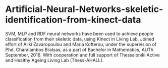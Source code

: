 # Artificial-Neural-Networks-skeletic-identification-from-kinect-data
SVM, MLP and RDF neural networks have been used to achieve people classification from their skeletic data, using Kinect in Living Lab.
Joined effort of Aliki Zavaropoulou and Maria Kofterou, under the supervision of Phd. Charalambos Bratsas, as a part of Bachelor in Mathematics, AUTh. September, 2016.
With cooperation and full support of Thessaloniki Active and Healthy Ageing Living Lab (Thess-AHALL).



